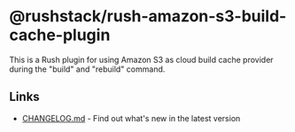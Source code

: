 # @rushstack/rush-amazon-s3-build-cache-plugin

This is a Rush plugin for using Amazon S3 as cloud build cache provider during the "build" and "rebuild" command.

## Links

- [CHANGELOG.md](
  https://github.com/microsoft/rushstack/blob/main/rush-plugins/rush-amazon-s3-build-cache-plugin/CHANGELOG.md) - Find
  out what's new in the latest version
